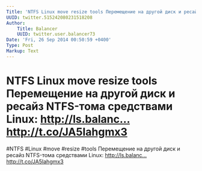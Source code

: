 ```yaml
---
Title: 'NTFS Linux move resize tools Перемещение на другой диск и ресайз NTFS-тома средствами Linux: http://ls.balanc… http://t.co/JA5Iahgmx3'
UUID: twitter.515242080231518208
Author:
    Title: Balancer
    UUID: twitter.user.balancer73
Date: 'Fri, 26 Sep 2014 00:50:59 +0400'
Type: Post
Markup: Text
---
```


# NTFS Linux move resize tools Перемещение на другой диск и ресайз NTFS-тома средствами Linux: http://ls.balanc… http://t.co/JA5Iahgmx3

#NTFS #Linux #move #resize #tools Перемещение на другой диск
и ресайз NTFS-тома средствами Linux: http://ls.balanc…
http://t.co/JA5Iahgmx3